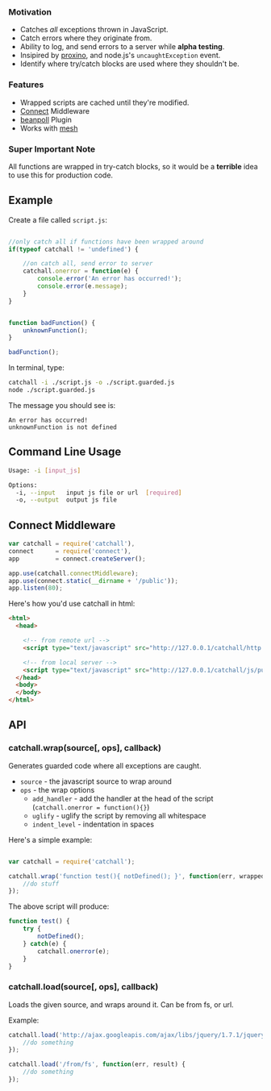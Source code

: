 
### Motivation
 
- Catches *all* exceptions thrown in JavaScript.
- Catch errors where they originate from.
- Ability to log, and send errors to a server while **alpha testing**. 
- Insipired by [proxino](https://www.proxino.com/), and node.js's `uncaughtException` event.
- Identify where try/catch blocks are used where they shouldn't be. 

### Features

- Wrapped scripts are cached until they're modified.
- [Connect](/senchalabs/connect) Middleware
- [beanpoll](/crcn/beanpoll.js) Plugin
- Works with [mesh](/crcn/mesh.js)


### Super Important Note

All functions are wrapped in try-catch blocks, so it would be a **terrible** idea to use this for production code.

## Example

Create a file called `script.js`:

```javascript

//only catch all if functions have been wrapped around
if(typeof catchall != 'undefined') {

	//on catch all, send error to server
	catchall.onerror = function(e) {
		console.error('An error has occurred!');
		console.error(e.message);
	}	
}


function badFunction() {
	unknownFunction();
}

badFunction();

```

In terminal, type:

```bash
catchall -i ./script.js -o ./script.guarded.js
node ./script.guarded.js
```

The message you should see is:

```
An error has occurred!
unknownFunction is not defined
```

## Command Line Usage

```bash
Usage: -i [input_js]

Options:
  -i, --input   input js file or url  [required]
  -o, --output  output js file      
```

## Connect Middleware


```javascript
var catchall = require('catchall'),
connect      = require('connect'),
app          = connect.createServer();

app.use(catchall.connectMiddleware);
app.use(connect.static(__dirname + '/public'));
app.listen(80);
```

Here's how you'd use catchall in html:

```html
<html>
  <head>

    <!-- from remote url -->
    <script type="text/javascript" src="http://127.0.0.1/catchall/http://site.com/scr.js"></script>

    <!-- from local server -->
    <script type="text/javascript" src="http://127.0.0.1/catchall/js/public/script.js"></script>
  </head>
  <body>
  </body>
</html>
```

## API


### catchall.wrap(source[, ops], callback)

Generates guarded code where all exceptions are caught.

- `source` - the javascript source to wrap around
- `ops` - the wrap options
	- `add_handler` - add the handler at the head of the script (`catchall.onerror = function(){}`)
	- `uglify` - uglify the script by removing all whitespace
	- `indent_level` - indentation in spaces

Here's a simple example:

```javascript

var catchall = require('catchall');

catchall.wrap('function test(){ notDefined(); }', function(err, wrappedSource) {
	//do stuff
});
```

The above script will produce:

```javascript
function test() {
	try {
		notDefined();
	} catch(e) {
		catchall.onerror(e);
	}
}
```

### catchall.load(source[, ops], callback)

Loads the given source, and wraps around it. Can be from fs, or url.

Example:

```javascript
catchall.load('http://ajax.googleapis.com/ajax/libs/jquery/1.7.1/jquery.js', function(err, result) {
	//do something
});

catchall.load('/from/fs', function(err, result) {
	//do something
});
```






